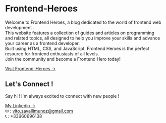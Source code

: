 # Frontend-Heroes

Welcome to Frontend Heroes, a blog dedicated to the world of frontend web development .<br /> This website features a collection of guides and articles on programming and related topics, all designed to help you improve your skills and advance your career as a frontend developer.<br /> Built using HTML, CSS, and JavaScript, Frontend Heroes is the perfect resource for frontend enthusiasts of all levels. <br /> Join the community and become a Frontend Hero today!

[Visit Frontend-Heroes &#8594;](https://vito-savalli.github.io/Frontend-Heroes/)

## Let's Connect !

Say hi ! I'm always excited to connect with new people !

[My Linkedin &#8594;](https://www.linkedin.com/in/vito-savalli/)  
&#9993; : vito.savallimunoz@gmail.com  
&#128222; : +33660696138
